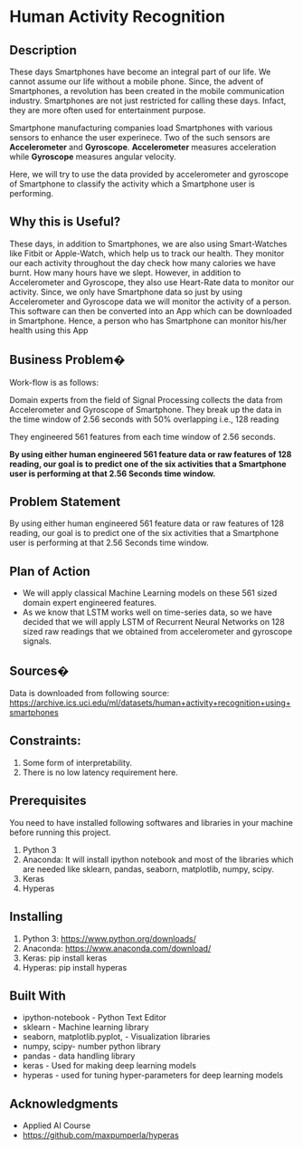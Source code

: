 # Human Activity Recognition
## Description
These days Smartphones have become an integral part of our life. We cannot assume our life without a mobile phone. Since, the advent of Smartphones, a revolution has been created in the mobile communication industry. Smartphones are not just restricted for calling these days. Infact, they are more often used for entertainment purpose.

Smartphone manufacturing companies load Smartphones with various sensors to enhance the user experinece. Two of the such sensors are __Accelerometer__ and __Gyroscope__. __Accelerometer__ measures acceleration while __Gyroscope__ measures angular velocity.

Here, we will try to use the data provided by accelerometer and gyroscope of Smartphone to classify the activity which a Smartphone user is performing.

## Why this is Useful?
These days, in addition to Smartphones, we are also using Smart-Watches like Fitbit or Apple-Watch, which help us to track our health. They monitor our each activity throughout the day check how many calories we have burnt. How many hours have we slept. However, in addition to Accelerometer and Gyroscope, they also use Heart-Rate data to monitor our activity. Since, we only have Smartphone data so just by using Accelerometer and Gyroscope data we will monitor the activity of a person. This software can then be converted into an App which can be downloaded in Smartphone. Hence, a person who has Smartphone can monitor his/her health using this App

## Business Problem�

Work-flow is as follows:

Domain experts from the field of Signal Processing collects the data from Accelerometer and Gyroscope of Smartphone.
They break up the data in the time window of 2.56 seconds with 50% overlapping i.e., 128 reading

They engineered 561 features from each time window of 2.56 seconds.

__By using either human engineered 561 feature data or raw features of 128 reading, our goal is to predict one of the six activities that a Smartphone user is performing at that 2.56 Seconds time window.__

## Problem Statement
By using either human engineered 561 feature data or raw features of 128 reading, our goal is to predict one of the six activities that a Smartphone user is performing at that 2.56 Seconds time window.

## Plan of Action
* We will apply classical Machine Learning models on these 561 sized domain expert engineered features.
* As we know that LSTM works well on time-series data, so we have decided that we will apply LSTM of Recurrent Neural Networks on 128 sized raw readings that we obtained from accelerometer and gyroscope signals.

## Sources�
Data is downloaded from following source:
https://archive.ics.uci.edu/ml/datasets/human+activity+recognition+using+smartphones

## Constraints:
1. Some form of interpretability.
2. There is no low latency requirement here.

## Prerequisites
You need to have installed following softwares and libraries in your machine before running this project.
1. Python 3
2. Anaconda: It will install ipython notebook and most of the libraries which are needed like sklearn, pandas, seaborn, matplotlib, numpy, scipy.
3. Keras
4. Hyperas

## Installing
1. Python 3: https://www.python.org/downloads/
2. Anaconda: https://www.anaconda.com/download/
3. Keras: pip install keras
4. Hyperas: pip install hyperas


## Built With
* ipython-notebook - Python Text Editor
* sklearn - Machine learning library
* seaborn, matplotlib.pyplot, - Visualization libraries
* numpy, scipy- number python library
* pandas - data handling library
* keras - Used for making deep learning models
* hyperas - used for tuning hyper-parameters for deep learning models

## Acknowledgments
* Applied AI Course
* https://github.com/maxpumperla/hyperas
